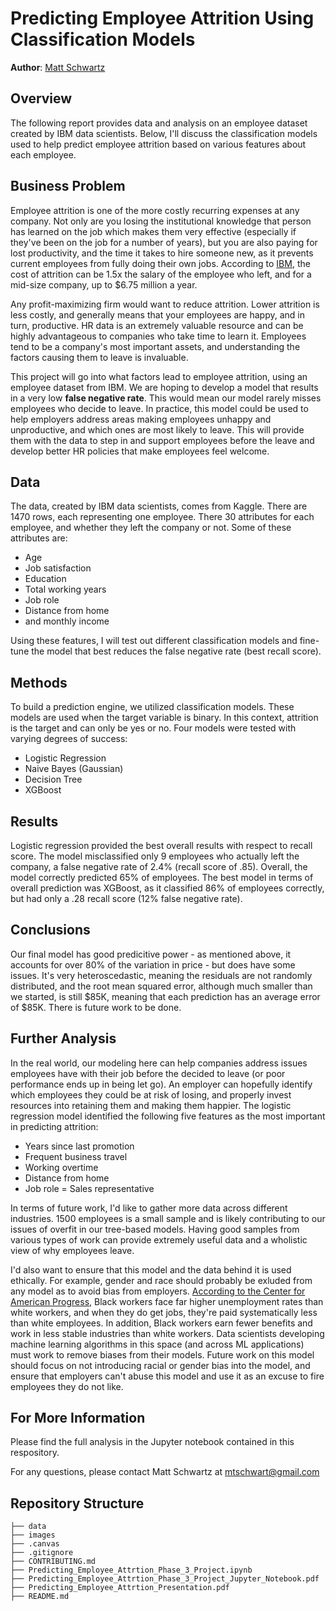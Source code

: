 # Predicting Employee Attrition Using Classification Models

**Author**: [Matt Schwartz](mailto:mtschwart@gmail.com)

## Overview 

The following report provides data and analysis on an employee dataset created by IBM data scientists. Below, I'll discuss the classification models used to help predict employee attrition based on various features about each employee.

## Business Problem

Employee attrition is one of the more costly recurring expenses at any company. Not only are you losing the institutional knowledge that person has learned on the job which makes them very effective (especially if they've been on the job for a number of years), but you are also paying for lost productivity, and the time it takes to hire someone new, as it prevents current employees from fully doing their own jobs. According to [IBM](https://toggl.com/blog/employee-attrition), the cost of attrition can be 1.5x the salary of the employee who left, and for a mid-size company, up to $6.75 million a year.

Any profit-maximizing firm would want to reduce attrition. Lower attrition is less costly, and generally means that your employees are happy, and in turn, productive. HR data is an extremely valuable resource and can be highly advantageous to companies who take time to learn it. Employees tend to be a company's most important assets, and understanding the factors causing them to leave is invaluable.

This project will go into what factors lead to employee attrition, using an employee dataset from IBM. We are hoping to develop a model that results in a very low **false negative rate**. This would mean our model rarely misses employees who decide to leave. In practice, this model could be used to help employers address areas making employees unhappy and unproductive, and which ones are most likely to leave. This will provide them with the data to step in and support employees before the leave and develop better HR policies that make employees feel welcome.

## Data

The data, created by IBM data scientists, comes from Kaggle. There are 1470 rows, each representing one employee. There 30 attributes for each employee, and whether they left the company or not. Some of these attributes are:

- Age
- Job satisfaction
- Education
- Total working years
- Job role
- Distance from home
- and monthly income

Using these features, I will test out different classification models and fine-tune the model that best reduces the false negative rate (best recall score).

## Methods

To build a prediction engine, we utilized classification models. These models are used when the target variable is binary. In this context, attrition is the target and can only be yes or no. Four models were tested with varying degrees of success:

 - Logistic Regression
 - Naive Bayes (Gaussian)
 - Decision Tree
 - XGBoost

## Results

Logistic regression provided the best overall results with respect to recall score. The model misclassified only 9 employees who actually left the company, a false negative rate of 2.4% (recall score of .85). Overall, the model correctly predicted 65% of employees. The best model in terms of overall prediction was XGBoost, as it classified 86% of employees correctly, but had only a .28 recall score (12% false negative rate).

## Conclusions

Our final model has good predicitive power - as mentioned above, it accounts for over 80% of the variation in price - but does have some issues. It's very heteroscedastic, meaning the residuals are not randomly distributed, and the root mean squared error, although much smaller than we started, is still $85K, meaning that each prediction has an average error of $85K. There is future work to be done. 

## Further Analysis

In the real world, our modeling here can help companies address issues employees have with their job before the decided to leave (or poor performance ends up in being let go). An employer can hopefully identify which employees they could be at risk of losing, and properly invest resources into retaining them and making them happier. The logistic regression model identified the following five features as the most important in predicting attrition:

- Years since last promotion
- Frequent business travel
- Working overtime
- Distance from home
- Job role = Sales representative

In terms of future work, I'd like to gather more data across different industries. 1500 employees is a small sample and is likely contributing to our issues of overfit in our tree-based models. Having good samples from various types of work can provide extremely useful data and a wholistic view of why employees leave.

I'd also want to ensure that this model and the data behind it is used ethically. For example, gender and race should probably be exluded from any model as to avoid bias from employers. [According to the Center for American Progress](https://www.americanprogress.org/issues/economy/reports/2019/12/05/478150/african-americans-face-systematic-obstacles-getting-good-jobs/), Black workers face far higher unemployment rates than white workers, and when they do get jobs, they're paid systematically less than white employees. In addition, Black workers earn fewer benefits and work in less stable industries than white workers. Data scientists developing machine learning algorithms in this space (and across ML applications) must work to remove biases from their models. Future work on this model should focus on not introducing racial or gender bias into the model, and ensure that employers can't abuse this model and use it as an excuse to fire employees they do not like.


## For More Information

Please find the full analysis in the Jupyter notebook contained in this respository.

For any questions, please contact Matt Schwartz at [mtschwart@gmail.com](mailto:mtschwart@gmail.com)



## Repository Structure

```
├── data
├── images
├── .canvas
├── .gitignore
├── CONTRIBUTING.md
├── Predicting_Employee_Attrtion_Phase_3_Project.ipynb
├── Predicting_Employee_Attrtion_Phase_3_Project_Jupyter_Notebook.pdf
├── Predicting_Employee_Attrtion_Presentation.pdf
├── README.md
```
